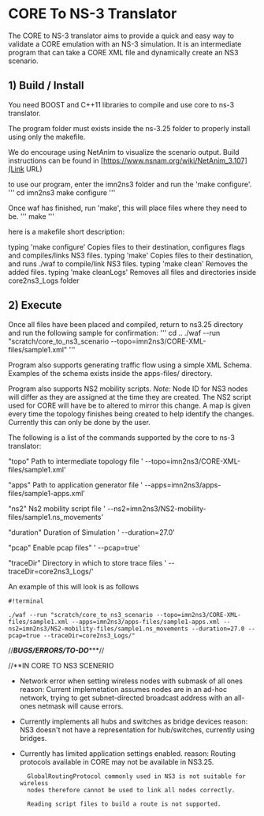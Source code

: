 # CORE To NS-3 Translator #
  The CORE to NS-3 translator aims to provide a quick and easy way to validate a CORE emulation with an NS-3 simulation. 
  It is an intermediate program that can take a CORE XML file and dynamically create an NS3 scenario.

## 1) Build / Install ##

  You need BOOST and C++11 libraries to compile and use core to ns-3 translator.

  The program folder must exists inside the ns-3.25 folder to properly install using only the makefile.

  We do encourage using NetAnim to visualize the scenario output. Build instructions can be found in
  [https://www.nsnam.org/wiki/NetAnim_3.107](Link URL)

  to use our program, enter the imn2ns3 folder and run the 'make configure'.
'''
cd imn2ns3
make configure
'''

  Once waf has finished, run 'make', this will place files where they need to be.
'''
make
'''

  here is a makefile short description:
 
  typing 'make configure' Copies files to their destination, configures flags and
                          compiles/links NS3 files.
  typing 'make'           Copies files to their destination, and runs ./waf to
                          compile/link NS3 files.
  typing 'make clean'     Removes <some of> the added files.
  typing 'make cleanLogs' Removes all files and directories inside core2ns3_Logs folder

## 2) Execute ##

  Once all files have been placed and compiled, return to ns3.25 directory and run
  the following sample for confirmation:
'''
cd ..
./waf --run "scratch/core_to_ns3_scenario --topo=imn2ns3/CORE-XML-files/sample1.xml"
'''

  Program also supports generating traffic flow using a simple XML Schema.
  Examples of the schema exists inside the apps-files/ directory.

  Program also supports NS2 mobility scripts.
  *Note:* Node ID for NS3 nodes will differ as they are assigned at the time  they are
  created. The NS2 script used for CORE will have be to altered to mirror this change.
  A map is given every time the topology finishes being created to help identify the changes.
  Currently this can only be done by the user.

  The following is a list of the commands supported by the core to ns-3 translator:

  "topo" Path to intermediate topology file
    ' --topo=imn2ns3/CORE-XML-files/sample1.xml'

  "apps" Path to application generator file
    ' --apps=imn2ns3/apps-files/sample1-apps.xml'

  "ns2" Ns2 mobility script file
    ' --ns2=imn2ns3/NS2-mobility-files/sample1.ns_movements'

  "duration" Duration of Simulation
    ' --duration=27.0'

  "pcap" Enable pcap files"
    ' --pcap=true'

  "traceDir" Directory in which to store trace files
    ' --traceDir=core2ns3_Logs/'

An example of this will look is as follows
```
#!terminal

./waf --run "scratch/core_to_ns3_scenario --topo=imn2ns3/CORE-XML-files/sample1.xml --apps=imn2ns3/apps-files/sample1-apps.xml --ns2=imn2ns3/NS2-mobility-files/sample1.ns_movements --duration=27.0 --pcap=true --traceDir=core2ns3_Logs/"
```
//***************************BUGS/ERRORS/TO-DO******************************//

//**IN CORE TO NS3 SCENERIO
- Network error when setting wireless nodes with submask of all ones
reason: Current implemetation assumes nodes are in an ad-hoc network, trying to
        get subnet-directed broadcast address with an all-ones netmask will
        cause errors.

- Currently implements all hubs and switches as bridge devices
reason: NS3 doesn't not have a representation for hub/switches, currently
        using bridges.

- Currently has limited application settings enabled.
reason: Routing protocols available in CORE may not be available in NS3.25.

        GlobalRoutingProtocol commonly used in NS3 is not suitable for wireless
        nodes therefore cannot be used to link all nodes correctly.

        Reading script files to build a route is not supported.